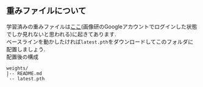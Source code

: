 ## 重みファイルについて
学習済みの重みファイルは[ここ](https://drive.google.com/drive/u/4/folders/1QzUicKbJgSQp-K5CSPSX4jgIue9fppzI)(画像研のGoogleアカウントでログインした状態でしか見れないと思われる)に起きてあります.  
ベースラインを動かしたければ```latest.pth```をダウンロードしてこのフォルダに配置しましょう.  
配置後の構成  
```
weights/
|-- README.md
`-- latest.pth
```

